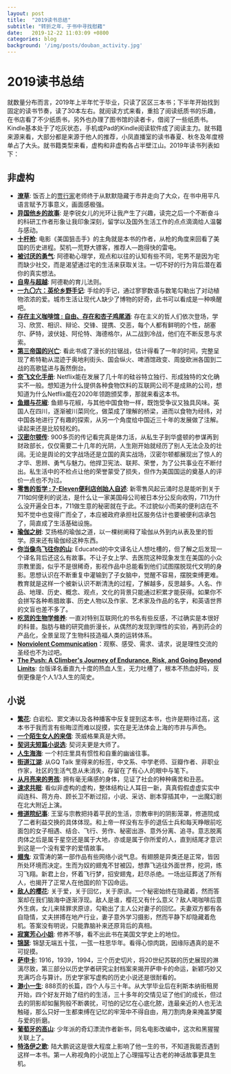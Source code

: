 ```yaml
---
layout: post
title:  "2019读书总结"
subtitle: "转折之年，于书中寻找慰藉"
date:   2019-12-22 11:03:09 +0800
categories: blog
background: '/img/posts/douban_activity.jpg'
---
```


# 2019读书总结
就数量分布而言，2019年上半年忙于毕业，只读了区区三本书；下半年开始找到固定的读书节奏，读了30本左右。就阅读方式来看，重拾了阅读纸质书的乐趣，在书店看了不少纸质书，另外也办理了图书馆的读者卡，借阅了一些纸质书。Kindle基本处于了吃灰状态，手机或Pad的Kindle阅读软件成了阅读主力。就书籍来源来看，大部分都是来源于他人的推荐，小凤直播室的读书春夏、秋冬及年度榜单占了大头。就书籍类型来看，虚构和非虚构各占半壁江山。2019年读书列表如下：



## 非虚构
- [**潦草**](https://book.douban.com/subject/30274766/): 饭否上的[贾行家](https://fanfou.com/dodrp10)老师终于从默默隐藏于市井走向了大众，在书中用平凡语言赋予万事意义，画面感极强。
- [**异国他乡的故事**](https://book.douban.com/subject/30197268/): 是李锐女儿的光环让我产生了兴趣，读完之后一个不断奋斗的科研工作者形象让我印象深刻，留学以及国外生活工作的点点滴滴给人温馨与感动。
- [**十杆枪**](https://book.douban.com/subject/26603265/): 电影《美国狙击手》的主角就是本书的作者，从枪的角度来回看了美国的历史进程。契机—荒野大镖客，推荐人—跑得快的雷电。
- [**被讨厌的勇气**](https://book.douban.com/subject/26369699/):  阿德勒心理学，观点和以往的认知有些不同，宅男不是因为宅而缺少社交，而是渴望通过宅的生活来获取关注。一切不好的行为背后潜在着你的真实想法。
- [**自卑与超越**](https://book.douban.com/subject/27664092/): 阿德勒的育儿法则。
- [**一九〇六：英伦乡野手记**](https://book.douban.com/subject/26711222/): 手绘的手记，通过寥寥数语与数笔勾勒出了对动植物浓浓的爱。城市生活让现代人缺少了博物的好奇，此书可以看成是一种唤醒吧。
- [**存在主义咖啡馆 : 自由、存在和杏子鸡尾酒**](https://book.douban.com/subject/27170538/): 存在主义的哲人们依次登场，学习、欣赏、相识、辩论、交锋、提携、交恶，每个人都有鲜明的个性，胡塞尔、萨特，波伏娃、阿伦特、海德格尔，从二战到冷战，他们在不断反思与求索。
- [**第三帝国的兴亡**](https://book.douban.com/subject/10435653/): 看此书成了漫长的拉锯战，估计得看了一年的时间，完整呈现了希特勒从混迹于奥地利街头、国会纵火、啤酒馆政变、周旋欧洲各国到二战的高歌猛进与轰然倒台。
- [**奈飞文化手册**](https://book.douban.com/subject/30356081/): Netflix能在发展了几十年的硅谷特立独行、形成独特的文化确实不一般。想知道为什么提供各种食物饮料的互联网公司不是成熟的公司，想知道为什么Netflix能在2020年领跑颁奖季，那就来看这本书。
- [**鱼翅与花椒**](https://book.douban.com/subject/30183051/): 鱼翅与花椒，与其他中国食物一样，既饱受争议又独具风味。英国人在四川，逐渐被川菜同化，做菜成了理解的桥梁，进而以食物为经纬，对中国各地进行了有趣的探索，从另一个角度给中国近三十年的发展做了注解。读起来还是比较轻松的。
- [**汉密尔顿传**](https://book.douban.com/subject/27598715/): 900多页的传记看完真是体力活，从私生子到华盛顿的参谋再到财政部长，仅仅需要二十几年的光阴，人生刚开始就经历了别人无法企及的壮阔。无论是舆论的文字战场还是立国的真实战场，汉密尔顿都展现出了惊人的才华、思辨、勇气与魅力。他捍卫宪法、联邦、荣誉，为了公共事业在不断付出。私生活中的不检点让他的荣誉蒙受了损失，但作为美国国运的奠基人的评价一点也不为过。
- [**零售的哲学 : 7-Eleven便利店创始人自述**](https://book.douban.com/subject/26270679/): 新零售风起云涌时总是能听到关于711如何便利的说法，是什么让一家美国母公司被日本分公反向收购，711为什么没开遍全日本，711做生意的秘密就在于此。不过貌似小而美的便利店在不知不觉中也变得广而全了，本应被政府承担社区服务估计也要被便利店承包了，简直成了生活基础设施。
- [**瑜伽之树**](https://book.douban.com/subject/6001611/): 艾扬格的瑜伽之道，以一棵树阐释了瑜伽从外到内从表及里的哲学。原来还有瑜伽经这种东西。
- [**你当像鸟飞往你的山**](https://book.douban.com/subject/33440205/): Educated的中文译名让人想吐槽的，但了解之后发现一个译名背后还这么有故事。不让子女上学、去医院这种现象发生在美国的小众宗教里面，似乎不是很稀奇，影视作品中总能看到他们试图摆脱现代文明的身影。思想认识在不断重复中灌输到了子女脑中，觉醒不容易，摆脱束缚更难。教育就是这样一个被新认识不断清洗的过程，了解越多，反思越多。人名、作品、地理、历史、概念、观点，文化的背景只能通过积累才能获得。如果你不会拼写各种希腊故事、历史人物以及作家、艺术家及作品的名字，和英语世界的文盲也差不多了。
- [**吃货的生物学修养**](https://book.douban.com/subject/26876440/): 一直对特别互联网化的书名有些反感，不过确实是本很好的科普。脂肪与糖的研究曲折漫长，从偶然的发现到理性的实验，再到药企的产品化，全景呈现了生物科技造福人类的运转体系。
- [**Nonviolent Communication**](https://book.douban.com/subject/2144785/)：观察、感受、需求、请求，说是理性交流的圣经也不为过吧。
- [**The Push: A Climber's Journey of Endurance, Risk, and Going Beyond Limits**](https://book.douban.com/subject/27185289/): 台版译名垂直九十度的热血人生，无力吐槽了，根本不热血好吗，反倒更像是个人1/3人生的简史。


## 小说
- [**繁花**](https://book.douban.com/subject/22714154/): 白岩松、窦文涛以及各种播客中反复提到这本书，也许是期待过高，这本书于我而言有些晦涩而难以捉摸，实在是无法体会上海的市井与声色。
- [**一个陌生女人的来信**](https://book.douban.com/subject/2154960/): 茨威格果真是大师。
- [**契诃夫短篇小说选**](https://book.douban.com/subject/19995908/): 契诃夫更是大师了。
- [**人生海海**](https://book.douban.com/subject/30475767/): 一个村庄里具有惯性和自重的幽谧往事。
- [**街道江湖**](https://book.douban.com/subject/30313392/): 从GQ Talk 里得来的标签，中文系、中学老师、豆瓣作者、非职业作家，社区的生活气息从未消失，存留在了有心人的眼中与笔下。
- [**从月亮来的男孩**](https://book.douban.com/subject/30141454/): 拥有毫无痛感的身体，见证了社会的种种痛苦和丑恶。
- [**速求共眠**](https://book.douban.com/subject/30421604/): 看似非虚构的虚构，整体结构让人耳目一新，真真假假虚虚实实中阎连科、蒋方舟、顾长卫不断过招，小说、采访、剧本穿插其中，一出魔幻剧在北大附近上演。
- [**修道院纪事**](https://book.douban.com/subject/30321026/): 王室与宗教把持着平民的生活，宗教审判的阴影笼罩，修道院成了二者利益交换的具体体现。和上帝一样没有左手的退伍士兵和每天睁眼前吃面包的女子相遇、结合、飞行、劳作、秘密出游、意外分离、追寻。意志脱离肉体之后是属于星空还是属于大地，亦或是属于你所爱的人，直到结尾才意识到这是一个没有爱字的爱情故事。
- [**翅鬼**](https://book.douban.com/subject/30361675/): 双雪涛的第一部作品有些网络小说气息。有翅膀是异类还是正常，皆因所处环境而决定。生而为奴的翅鬼不甘被囚，想靠飞逃往外面世界，挖洞，练习飞翔。新君上台，怀着飞行梦，招安翅鬼，赶尽杀绝。一场出征葬送了所有人，也揭开了正常人在他国的阶下囚命运。
- [**敌人的樱花**](https://book.douban.com/subject/27617863/): 关于爱，关于回忆，关于原谅。一个秘密始终在隐藏着，然而答案却在我们脑海中逐渐浮现。敌人是谁，樱花又有什么意义？敌人喝咖啡后意外生病，女儿来赎罪求原谅，勾勒出了主人公对妻子的回忆。夫妻双方都有各自隐情，丈夫拼搏在地产行业，妻子意外学习摄影，然而平静下却隐藏着危机。答案没有明说，只能靠脑补来还原背后的真相。
- [**寂寞芳心小姐**](https://book.douban.com/subject/27041640/): 修养不够，看不出此书在美国文学史上的地位。
- [**锦瑟**](https://book.douban.com/subject/30489943/): 锦瑟无端五十弦，一弦一柱思华年。看得心惊肉跳，因缘际遇真的是不可捉摸。
- [**萨申卡**](https://book.douban.com/subject/30306720/): 1916，1939，1994，三个历史切片，将20世纪苏联的历史展现的淋漓尽致，第三部分以历史学者研究尘封档案来揭开萨申卡的命运，新颖巧妙又充满巧合与算计。历史学家写虚构的历史小说还是很耐看的。
- [**渺小一生**](https://book.douban.com/subject/33426127/): 888页的长篇，四个人与三十年。从大学毕业后在利斯本纳街租房开始，四个好友开始了纽约的生活，三十多年的交情见证了他们的成长，但过去的阴影却如鬣狗般不断袭扰，可怕的记忆在心底化脓，连最亲近的人也无法触碰，那么只好一生都束缚在记忆的牢笼中不得自由，用刀割肉身来掩盖梦魇与爱的折磨。
- [**葡萄牙的高山**](https://book.douban.com/subject/27124847/): 少年派的奇幻漂流作者新书，同名电影改编中，这次和黑猩猩关联上了。
- [**特洛伊之歌**](https://book.douban.com/subject/22714154/): 陆大鹏说这是很大程度上影响了他一生的书，不知道我能否遇到这样一本书。第一人称视角的小说加上了心理描写让古老的神话故事更具生机。







